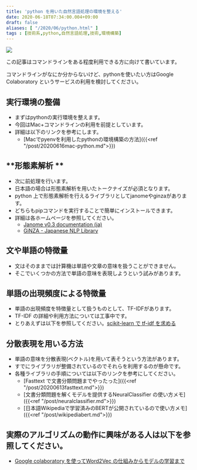 ```yaml
---
title: 'python を用いた自然言語処理の環境を整える'
date: 2020-06-18T07:34:00.004+09:00
draft: false
aliases: [ "/2020/06/python.html" ]
tags : [技術系,python,自然言語処理,技術,環境構築]
---
```


[![](https://1.bp.blogspot.com/-Hfn3KpibOuY/Xurepq-smKI/AAAAAAAAg70/y4-SSiS1Mc4gMmbTywgn9jCzZboq6XAJACK4BGAsYHg/s320/74C0A734-70D2-4846-A316-312BA6691D8B.jpeg)](https://1.bp.blogspot.com/-Hfn3KpibOuY/Xurepq-smKI/AAAAAAAAg70/y4-SSiS1Mc4gMmbTywgn9jCzZboq6XAJACK4BGAsYHg/s1920/74C0A734-70D2-4846-A316-312BA6691D8B.jpeg)

この記事はコマンドラインをある程度利用できる方に向けて書いています。

コマンドラインがなにか分からないけど、pythonを使いたい方はGoogle Colaboratory というサービスの利用を検討してください。

## **実行環境の整備**
- まずはpythonの実行環境を整えます。
- 今回はMac+コマンドラインの利用を前提としています。
- 詳細は以下のリンクを参考にします。
  - [Macでpyenvを利用したpythonの環境構築の方法]({{<ref "/post/20200616mac-python.md">}})

## **形態素解析 **

- 次に前処理を行います。
- 日本語の場合は形態素解析を用いたトークナイズが必須となります。
- python 上で形態素解析を行えるライブラリとしてjanomeやginzaがあります。
- どちらもpipコマンドを実行することで簡単にインストールできます。
- 詳細は各ホームページを参照してください。
  - [Janome v0.3 documentation (ja)](https://mocobeta.github.io/janome/)
  - [GiNZA - Japanese NLP Library](https://megagonlabs.github.io/ginza/)

## **文や単語の特徴量**

- 文はそのままでは計算機は単語や文章の意味を扱うことができません。
- そこでいくつかの方法で単語の意味を表現しようという試みがあります。

## **単語の出現頻度による特徴量**

- 単語の出現頻度を特徴量として扱うものとして、TF-IDFがあります。
- TF-IDF の詳細や利用方法については工事中です。
- とりあえずは以下を参照してください。[scikit-learn で tf-idf を求める](https://tex2e.github.io/blog/python/tf-idf)

## **分散表現を用いる方法**
- 単語の意味を分散表現(ベクトル)を用いて表そうという方法があります。
- すでにライブラリが整備されているのでそれらを利用するのが懸命です。
- 各種ライブラリの手順については以下のリンクを参考にしてください。
  - [Fasttext で文書分類問題までやったった]({{<ref "/post/20200613fasttext.md">}})
  - [文書分類問題を解くモデルを提供するNeuralClassifier の使い方メモ]({{<ref "/post/neuralclassifier.md">}})
  - [日本語Wikipediaで学習済みのBERTが公開されているので使い方メモ]({{<ref "/post/wikipediabert.md">}})

## 実際のアルゴリズムの動作に興味がある人は以下を参照してください。

- [Google colaboratory を使ってWord2Vec の仕組みからモデルの学習まで](https://subcul-science.booth.pm/items/1562211)
